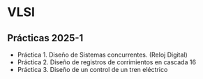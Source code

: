 # VLSI

## Prácticas 2025-1

- Práctica 1. Diseño de Sistemas concurrentes. (Reloj Digital)
- Práctica 2. Diseño de registros de corrimientos en cascada 16
- Práctica 3. Diseño de un control de un tren eléctrico
